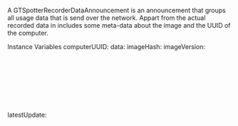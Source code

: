 A GTSpotterRecorderDataAnnouncement is an announcement that  groups  all  usage data  that is send over the network.  Appart from the actual recorded data in includes some meta-data about the image and the UUID of the computer.Instance Variables	computerUUID:		<Object>	data:		<Object>	imageHash:		<Object>	imageVersion:		<Object>	latestUpdate:		<Object>	sessionCreationTime:		<Object>	timestamp:		<Object>computerUUID	- xxxxxdata	- xxxxximageHash	- xxxxximageVersion	- xxxxxlatestUpdate	- xxxxxsessionCreationTime	- xxxxxtimestamp	- xxxxx